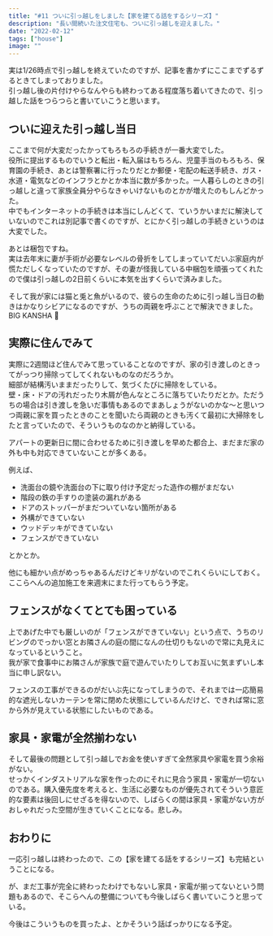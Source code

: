 ```yaml
---
title: "#11 ついに引っ越しをしました【家を建てる話をするシリーズ】"
description: "長い間続いた注文住宅も、ついに引っ越しを迎えました。"
date: "2022-02-12"
tags: ["house"]
image: ""
---
```


実は1/26時点で引っ越しを終えていたのですが、記事を書かずにここまでずるずるときてしまっておりました。  
引っ越し後の片付けやらなんやらも終わってある程度落ち着いてきたので、引っ越した話をつらつらと書いていこうと思います。

## ついに迎えた引っ越し当日

ここまで何が大変だったかってもろもろの手続きが一番大変でした。  
役所に提出するものでいうと転出・転入届はもちろん、児童手当のもろもろ、保育園の手続き、あとは警察署に行ったりだとか郵便・宅配の転送手続き、ガス・水道・電気などのインフラとかとか本当に数が多かった。一人暮らしのときの引っ越しと違って家族全員分やらなきゃいけないものとかが増えたのもしんどかった。  
中でもインターネットの手続きは本当にしんどくて、ていうかいまだに解決していないのでこれは別記事で書くのですが、とにかく引っ越しの手続きというのは大変でした。

あとは梱包ですね。  
実は去年末に妻が手術が必要なレベルの骨折をしてしまっていてだいぶ家庭内が慌ただしくなっていたのですが、その妻が怪我している中梱包を頑張ってくれたので僕は引っ越しの2日前くらいに本気を出すくらいで済みました。

そして我が家には猫と兎と魚がいるので、彼らの生命のために引っ越し当日の動きはかなりシビアになるのですが、うちの両親を呼ぶことで解決できました。 BIG KANSHA :pray:

## 実際に住んでみて

実際に2週間ほど住んでみて思っていることなのですが、家の引き渡しのときってがっつり掃除ってしてくれないものなのだろうか。  
細部が結構汚いままだったりして、気づくたびに掃除をしている。  
壁・床・ドアの汚れだったり木屑が色んなところに落ちていたりだとか。ただうちの場合は引き渡しを急いだ事情もあるのでまあしょうがないのかな〜と思いつつ両親に家を買ったときのことを聞いたら両親のときも汚くて最初に大掃除をしたと言っていたので、そういうものなのかと納得している。

アパートの更新日に間に合わせるために引き渡しを早めた都合上、まだまだ家の外も中も対応できていないことが多くある。

例えば、

- 洗面台の鏡や洗面台の下に取り付け予定だった造作の棚がまだない
- 階段の鉄の手すりの塗装の漏れがある
- ドアのストッパーがまだついていない箇所がある
- 外構ができていない
- ウッドデッキができていない
- フェンスができていない

とかとか。

他にも細かい点がめっちゃあるんだけどキリがないのでこれくらいにしておく。  
ここらへんの追加施工を来週末にまた行ってもらう予定。

## フェンスがなくてとても困っている

上であげた中でも厳しいのが「フェンスができていない」という点で、うちのリビングのでっかい窓とお隣さんの庭の間になんの仕切りもないので常に丸見えになっているということ。  
我が家で食事中にお隣さんが家族で庭で遊んでいたりしてお互いに気まずいし本当に申し訳ない。

フェンスの工事ができるのがだいぶ先になってしまうので、それまでは一応簡易的な遮光しないカーテンを常に閉めた状態にしているんだけど、できれば常に窓から外が見えている状態にしたいものである。

## 家具・家電が全然揃わない

そして最後の問題として引っ越しでお金を使いすぎて全然家具や家電を買う余裕がない。  
せっかくインダストリアルな家を作ったのにそれに見合う家具・家電が一切ないのである。購入優先度を考えると、生活に必要なものが優先されてそういう意匠的な要素は後回しにせざるを得ないので、しばらくの間は家具・家電がない方がおしゃれだった空間が生きていくことになる。悲しみ。

## おわりに

一応引っ越しは終わったので、この【家を建てる話をするシリーズ】も完結ということになる。

が、まだ工事が完全に終わったわけでもないし家具・家電が揃ってないという問題もあるので、そこらへんの整備についても今後しばらく書いていこうと思っている。

今後はこういうものを買ったよ、とかそういう話ばっかりになる予定。

